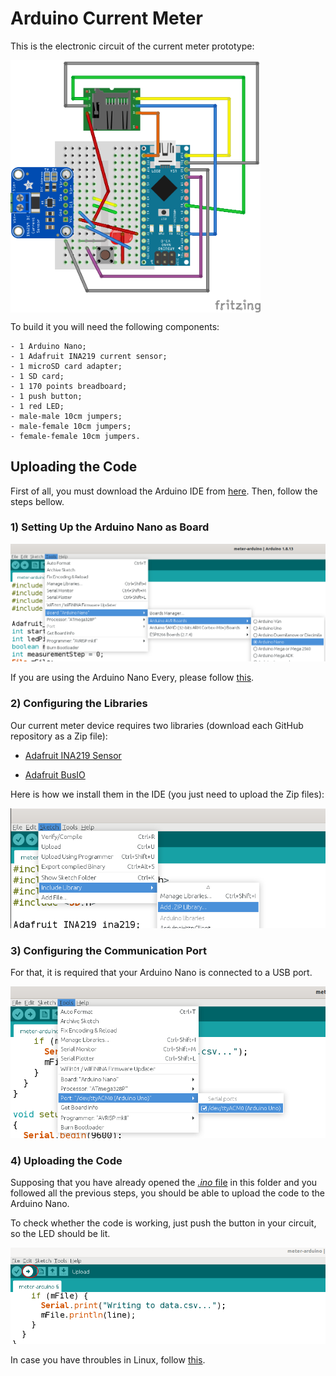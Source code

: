 # Arduino Current Meter

This is the electronic circuit of the current meter prototype:

<img src="img/circuit.png" align="center" width="400px">

To build it you will need the following components:
```
- 1 Arduino Nano;
- 1 Adafruit INA219 current sensor;
- 1 microSD card adapter;
- 1 SD card;
- 1 170 points breadboard;
- 1 push button;
- 1 red LED;
- male-male 10cm jumpers;
- male-female 10cm jumpers;
- female-female 10cm jumpers.
```


## Uploading the Code

First of all, you must download the Arduino IDE from [here](https://www.arduino.cc/en/software). Then, follow the steps bellow.

### 1) Setting Up the Arduino Nano as Board

<img src="img/setup_nano.png">

If you are using the Arduino Nano Every, please follow [this](https://www.arduino.cc/en/Guide/NANOEvery).

### 2) Configuring the Libraries

Our current meter device requires two libraries (download each GitHub repository as a Zip file):

- [Adafruit INA219 Sensor](https://github.com/adafruit/Adafruit_INA219)

- [Adafruit BusIO](https://github.com/adafruit/Adafruit_BusIO)

Here is how we install them in the IDE (you just need to upload the Zip files):

<img src="img/add_libraries.png">

### 3) Configuring the Communication Port

For that, it is required that your Arduino Nano is connected to a USB port. 

<img src="img/select_port.png">

### 4) Uploading the Code

Supposing that you have already opened the [<i>.ino</i> file](./meter-arduino.ino) in this folder and you followed all the previous steps, you should be able to upload the code to the Arduino Nano.

To check whether the code is working, just push the button in your circuit, so the LED should be lit.

<img src="img/upload.png">

In case you have throubles in Linux, follow [this](https://forum.arduino.cc/t/permission-denied-on-dev-ttyacm0/475568).
